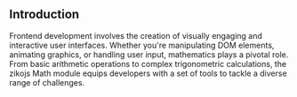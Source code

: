## Introduction 

 Frontend development involves the creation of visually engaging and interactive user interfaces. 
 Whether you're manipulating DOM elements, animating graphics, or handling user input, mathematics plays a pivotal role. From basic arithmetic operations to complex trigonometric calculations, the zikojs Math module equips developers with a set of tools to tackle a diverse range of challenges.